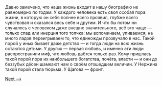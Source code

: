 Давно замечено, что наша жизнь входит в нашу биографию не равномерно по годам. У каждого человека есть своя особая пора жизни, в которую он себя полнее всего проявил, глубже всего чувствовал и сказался весь себе и другим. И что бы потом ни случалось с человеком даже внешне значительного, всё это чаще — только спад или инерция того толчка: мы вспоминаем, упиваемся, на много ладов переигрываем то, что единожды прозвучало в нас. Такой порой у иных бывает даже детство — и тогда люди на всю жизнь остаются детьми. У других — первая любовь, и именно эти люди распространили миф, что любовь даётся только раз. Кому пришлась такой порой пора их наибольшего богатства, почёта, власти — и они до беззубых дёсен шамкают нам о своём отошедшем величии. У Нержина такой порой стала тюрьма. У Щагова — фронт.

[Next -->](https://github.com/AdamSkywalker/literature/blob/master/citations/ru/%D0%A1%D0%BE%D0%BB%D0%B6%D0%B5%D0%BD%D0%B8%D1%86%D1%8B%D0%BD/%D0%92%20%D0%BA%D1%80%D1%83%D0%B3%D0%B5%20%D0%BF%D0%B5%D1%80%D0%B2%D0%BE%D0%BC/25.md)